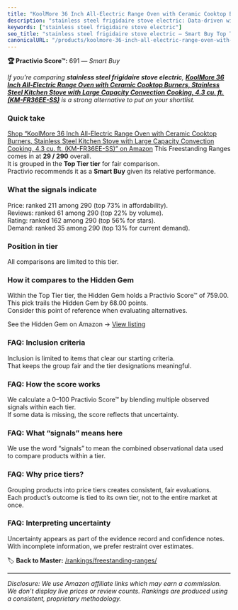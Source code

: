```yaml
---
title: "KoolMore 36 Inch All-Electric Range Oven with Ceramic Cooktop Burners, Stainless Steel Kitchen Stove with Large Capacity Convection Cooking, 4.3 cu. ft. (KM-FR36EE-SS)"
description: "stainless steel frigidaire stove electric: Data-driven within Top Tier ranking using the Practivio Score™. Positioned by quality, value, demand, findability, m…"
keywords: ["stainless steel frigidaire stove electric"]
seo_title: "stainless steel frigidaire stove electric — Smart Buy Top Tier (2025)"
canonicalURL: "/products/koolmore-36-inch-all-electric-range-oven-with-ceramic-cooktop-burners-stainless-steel-kitchen-stove-with-large-capacity-convection-cooking-43-cu-ft-km-fr36ee-ss-B0BNTH2ZFH/"
---
```


**🏆 Practivio Score™:** 691 — _Smart Buy_


*If you're comparing **stainless steel frigidaire stove electric**, **[KoolMore 36 Inch All-Electric Range Oven with Ceramic Cooktop Burners, Stainless Steel Kitchen Stove with Large Capacity Convection Cooking, 4.3 cu. ft. (KM-FR36EE-SS)](https://www.amazon.com/dp/B0BNTH2ZFH?tag=practivio-20)** is a strong alternative to put on your shortlist.*
### Quick take
[Shop “KoolMore 36 Inch All-Electric Range Oven with Ceramic Cooktop Burners, Stainless Steel Kitchen Stove with Large Capacity Convection Cooking, 4.3 cu. ft. (KM-FR36EE-SS)” on Amazon](https://www.amazon.com/dp/B0BNTH2ZFH?tag=practivio-20)
This Freestanding Ranges comes in at **29 / 290** overall.  
It is grouped in the **Top Tier tier** for fair comparison.  
Practivio recommends it as a **Smart Buy** given its relative performance.

### What the signals indicate
Price: ranked 211 among 290 (top 73% in affordability).  
Reviews: ranked 61 among 290 (top 22% by volume).  
Rating: ranked 162 among 290 (top 56% for stars).  
Demand: ranked 35 among 290 (top 13% for current demand).

### Position in tier
All comparisons are limited to this tier.

### How it compares to the Hidden Gem
Within the Top Tier tier, the Hidden Gem holds a Practivio Score™ of 759.00.  
This pick trails the Hidden Gem by 68.00 points.  
Consider this point of reference when evaluating alternatives.  

See the Hidden Gem on Amazon → [View listing](https://www.amazon.com/dp/B07MYBQKDX?tag=practivio-20)

### FAQ: Inclusion criteria
Inclusion is limited to items that clear our starting criteria.  
That keeps the group fair and the tier designations meaningful.

### FAQ: How the score works
We calculate a 0–100 Practivio Score™ by blending multiple observed signals within each tier.  
If some data is missing, the score reflects that uncertainty.

### FAQ: What “signals” means here
We use the word “signals” to mean the combined observational data used to compare products within a tier.

### FAQ: Why price tiers?
Grouping products into price tiers creates consistent, fair evaluations.  
Each product’s outcome is tied to its own tier, not to the entire market at once.

### FAQ: Interpreting uncertainty
Uncertainty appears as part of the evidence record and confidence notes.  
With incomplete information, we prefer restraint over estimates.


🏷️ **Back to Master:** [/rankings/freestanding-ranges/](/rankings/freestanding-ranges/)

---
_Disclosure: We use Amazon affiliate links which may earn a commission. We don’t display live prices or review counts. Rankings are produced using a consistent, proprietary methodology._
